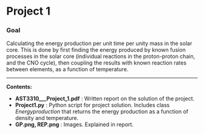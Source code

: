 # Project 1

### Goal
Calculating the energy production per unit time per unity mass in the solar core. This is done by first finding the energy produced by known fusion processes in the solar core (individual reactions in the proton-proton chain, and the CNO cycle), then coupling the results with known reaction rates between elements, as a function of temperature. 

---

**Contents:**

- **AST3310___Project_1.pdf** : Written report on the solution of the project.
- **Project1.py** : Python script for project solution. Includes class *Energyproduction* that returns the energy production as a function of density and temperature.
- **GP.png, REP.png** : Images. Explained in report.
